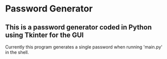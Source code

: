 # Password Generator

## This is a password generator coded in Python using Tkinter for the GUI

Currently this program generates a single password when running 'main.py' in the shell.